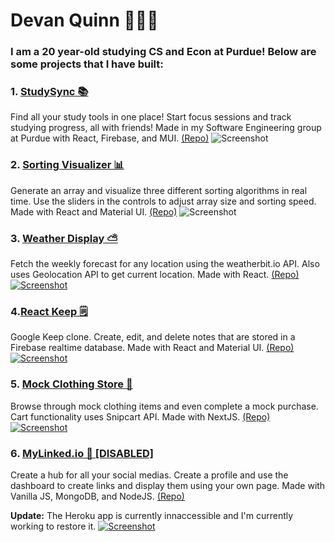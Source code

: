 # Devan Quinn 🙍🏻‍♂️ 
### **I am a 20 year-old studying CS and Econ at Purdue! Below are some projects that I have built:**

### 1. [StudySync 📚](https://studysync-3fbd7.web.app/)
Find all your study tools in one place! Start focus sessions and track studying progress, all with friends! Made in my Software Engineering group at Purdue with React, Firebase, and MUI.
[(Repo)](https://github.com/DevanQuinn/StudySync)
![Screenshot](https://i.imgur.com/Y7JhlEU.jpeg)

### 2. [Sorting Visualizer 📊](https://eloquent-dubinsky-a90747.netlify.app/) 
Generate an array and visualize three different sorting algorithms in real time. Use the sliders in the controls to adjust array size and sorting speed. Made with React and Material UI.
[(Repo)](https://github.com/DevanQuinn/sort-visualizer)
![Screenshot](https://i.imgur.com/BogpbVb.png) 


### 3. [Weather Display ⛅️](https://devprojects-weather-devanquinn.vercel.app/)
Fetch the weekly forecast for any location using the weatherbit.io API. Also uses Geolocation API to get current location. Made with React. [(Repo)](https://github.com/DevanQuinn/devprojects-weather)
[![Screenshot](https://user-images.githubusercontent.com/62554326/111661009-066d0280-87e5-11eb-93c4-d41c0c763965.png "Weather Display Screenshot")](https://devprojects-weather-devanquinn.vercel.app/)


### 4.[React Keep 🗒](https://react-keep.vercel.app/)
Google Keep clone. Create, edit, and delete notes that are stored in a Firebase realtime database. Made with React and Material UI. [(Repo)](https://github.com/DevanQuinn/react-keep)
[![Screenshot](https://i.imgur.com/SYEJINV.png "React Keep Screenshot")](https://react-keep.vercel.app/)

### 5. [Mock Clothing Store 👔](https://crimson-shop.vercel.app/)
Browse through mock clothing items and even complete a mock purchase. Cart functionality uses Snipcart API. Made with NextJS. [(Repo)](https://github.com/DevanQuinn/Crimson-shop)
[![Screenshot](https://i.imgur.com/x7Ja1lW.png "Clothing Store Screenshot")](https://crimson-shop.vercel.app/)

### 6. [MyLinked.io 👋 [DISABLED]](https://mylinkedio.herokuapp.com/)
Create a hub for all your social medias. Create a profile and use the dashboard to create links and display them using your own page. Made with Vanilla JS, MongoDB, and NodeJS. [(Repo)](https://github.com/DevanQuinn/Socialz)

**Update:** The Heroku app is currently innaccessible and I'm currently working to restore it.
[![Screenshot](https://i.imgur.com/jSl98fN.png "MyLinked Screenshot")](https://mylinkedio.herokuapp.com/)

<!--
**DevanQuinn/DevanQuinn** is a ✨ _special_ ✨ repository because its `README.md` (this file) appears on your GitHub profile.

Here are some ideas to get you started:

- 🔭 I’m currently working on ...
- 🌱 I’m currently learning ...
- 👯 I’m looking to collaborate on ...
- 🤔 I’m looking for help with ...
- 💬 Ask me about ...
- 📫 How to reach me: ...
- 😄 Pronouns: ...
- ⚡ Fun fact: ...
-->
